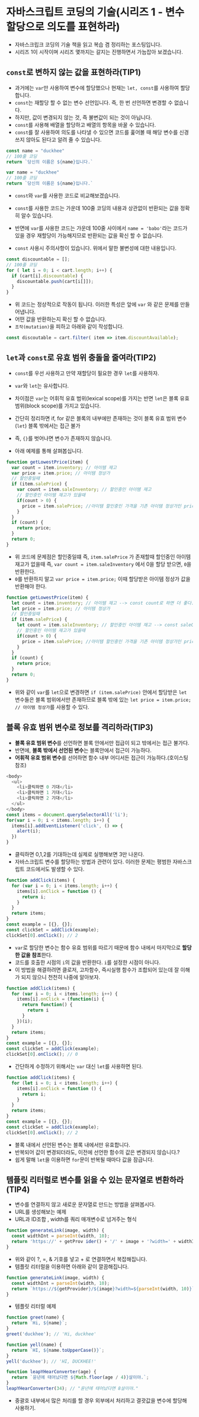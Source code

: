 # 자바스크립트 코딩의 기술(시리즈 1 - 변수 할당으로 의도를 표현하라)

- 자바스크립크 코딩의 기술 책을 읽고 복습 겸 정리하는 포스팅입니다.
- 시리즈 1이 시작이며 시리즈 몇까지는 갈지는 진행하면서 가늠잡아 보겠습니다.

## `const`로 변하지 않는 값을 표현하라(TIP1)

- 과거에는 `var`만 사용하여 변수에 할당했으나 현재는 `let, const`를 사용하여 할당합니다.
- `const`는 재할당 할 수 없는 변수 선언입니다. 즉, 한 번 선언하면 변경할 수 없습니다. 
- 하지만, 값이 변경되지 않는 것, 즉 불변값이 되는 것이 아닙니다.
- `const`를 사용해 배열을 할당하고 배열의 항목을 바꿀 수 있습니다.
- `const`를 잘 사용하여 의도를 나타낼 수 있으면 코드를 훑어볼 때 해당 변수를 신경 쓰지 않아도 된다고 알려 줄 수 있습니다.

``` javascript
const name = "duckhee"
// 100줄 코딩
return `당신의 이름은 ${name}입니다.`

var name = "duckhee"
// 100줄 코딩
return `당신의 이름은 ${name}입니다.`
```

- `const`와 `var`를 사용한 코드로 비교해보겠습니다.
- `const`를 사용한 코드는 가운데 100줄 코딩의 내용과 상관없이 반환되는 값을 정확히 알수 있습니다.
- 반면에 `var`를 사용한 코드는 가운데 100줄 사이에서 `name = 'babo'`라는 코드가 있을 경우 재할당이 가능해지므로 반환되는 값을 확신 할 수 없습니다.

- `const` 사용시 주의사항이 있습니다. 위에서 말한 불변성에 대한 내용입니다.

``` javascript
const discountable = [];
// 100줄 코딩
for ( let i = 0; i < cart.length; i++) {
  if (cart[i].discountable) {
    discountable.push(cart[i[]]);
  }
}
```

- 위 코드는 정상적으로 작동이 됩니다. 이러한 특성은 앞에 `var` 와 같은 문제를 만들어냅니다.
- 어떤 값을 반환하는지 확신 할 수 없습니다.
- `조작(mutation)`을 피하고 아래와 같이 작성합니다.

``` javascript
const discoutable = cart.filter( item => item.discountAvailable);
```

## `let`과 `const`로 유효 범위 충돌을 줄여라(TIP2)

- `const`를 우선 사용하고 만약 재할당이 필요한 경우 `let`를 사용하자.
- `var`와 `let`는 유사합니다.
- 차이점은 `var`는 어휘적 유효 범위(lexical scope)를 가지는 반면 `let`은 블록 유효 범위(block scope)를 가지고 있습니다.
- 간단히 정리하면 if, for 같은 블록의 내부에만 존재하는 것이 블록 유효 범위 변수(`let`) 블록 밖에서는 접근 불가
- 즉, `{}`를 벗어나면 변수가 존재하지 않습니다.

- 아래 예제를 통해 살펴봅십니다.

``` javascript
function getLowestPrice(item) {
  var count = item.inventory; // 아이템 재고
  var price = item.price; // 아이템 정상가
  // 할인중일때
  if (item.salePrice) { 
    var count = item.saleInventory; // 할인중인 아이템 재고
    // 할인중인 아이템 재고가 있을때
    if(count > 0) {
      price = item.salePrice; //아이템 할인중인 가격을 기존 아이템 정상가인 price에 할당
    }
  }
  if (count) {
    return price;
  }
  return 0;
}
```

- 위 코드에 문제점은 할인중일떄 즉, `item.salePrice` 가 존재할때 할인중인 아이템 재고가 없을때 즉, `var count = item.saleInventory` 에서 0을 할당 받으면, `0`을 반환한다.
- `0`를 반환하지 말고 `var price = item.price;` 이때 할당받은 아이템 정상가 값을 반환해야 한다.

``` javascript
function getLowestPrice(item) {
  let count = item.inventory; // 아이템 재고 --> const count로 하면 더 좋다.
  let price = item.price; // 아이템 정상가
  // 할인중일때
  if (item.salePrice) { 
    let count = item.saleInventory; // 할인중인 아이템 재고 --> const saleCount 이름을 변경하면 더 좋다.
    // 할인중인 아이템 재고가 있을때
    if(count > 0) {
      price = item.salePrice; //아이템 할인중인 가격을 기존 아이템 정상가인 price에 할당
    }
  }
  if (count) {
    return price;
  }
  return 0;
}
```

- 위와 같이 `var`를 `let`으로 변경하면 `if (item.salePrice)` 안에서 할당받은 `let` 변수들은 블록 범위에서만 존재하므로 블록 밖에 있는 `let price = item.price; // 아이템 정상가`를 사용할 수 있다.

## 블록 유효 범위 변수로 정보를 격리하라(TIP3)

- **블록 유효 범위 변수**를 선언하면 블록 안에서만 접급이 되고 밖에서는 접근 불가다.
- 반면에, **블록 밖에서 선언된 변수**는 블록안에서 접근이 가능하다.
- **어휘적 유효 범위 변수**를 선어하면 함수 내부 어디서든 접근이 가능하다.(호이스팅 참조)

``` javascript
<body>
  <ul>
    <li>클릭하면 0 기대</li>
    <li>클릭하면 1 기대</li>
    <li>클릭하면 2 기대</li>
  </ul>
</body>
const items = document.querySelectorAll('li');
for(var i = 0; i < items.length; i++) {
  items[i].addEventListener('click', () => {
    alert(i);
  })
}
```

- 클릭하면 0,1,2를 기대하는데 실제로 실행해보면 3만 나온다.
- 자바스크립트 변수를 할당하는 방법과 관련이 있다. 이러한 문제는 평범한 자바스크립트 코드에서도 발생할 수 있다.

``` javascript
function addClick(items) {
  for (var i = 0; i < items.length; i++) {
    items[i].onClick = function () {
      return i;
    }
  }
  return items;
}
const example = [{}, {}];
const clickSet = addClick(example);
clickSet[0].onClick(); // 2
```

- `var`로 할당한 변수는 함수 유효 범위를 따르기 때문에 함수 내에서 마지막으로 **할당한 값을 참조**한다.
- 코드를 호출한 시점의 `i`의 값을 반환한다. `i`를 설정한 시점이 아니다.
- 이 방법을 해결하려면 클로저, 고차함수, 즉시실행 함수가 조합되어 있는데 잘 이해가 되지 않으니 천천히 나중에 알아보자.

``` javascript
function addClick(items) {
  for (var i = 0; i < items.length; i++) {
    items[i].onClick = (function(i) {
      return function() {
        return i
      }
    })(i);
  }
  return items;
}
const example = [{}, {}];
const clickSet = addClick(example);
clickSet[0].onClick(); // 0
```

- 간단하게 수정하기 위해서는 `var` 대신 `let`를 사용하면 된다.

``` javascript
function addClick(items) {
  for (let i = 0; i < items.length; i++) {
    items[i].onClick = function () {
      return i;
    }
  }
  return items;
}
const example = [{}, {}];
const clickSet = addClick(example);
clickSet[0].onClick(); // 2
``` 

- 블록 내에서 선언된 변수는 블록 내에서만 유효합니다.
- 반복되어 값이 변경되더라도, 이전에 선언한 함수의 값은 변경되지 않습니다.?
- 쉽게 말해 `let`을 이용하면 `for`문이 반복될 때마다 값을 잠급니다.

## 템플릿 리터럴로 변수를 읽을 수 있는 문자열로 변환하라(TIP4)

- 변수를 연결하지 않고 새로운 문자열로 만드는 방법을 살펴봅시다.
- URL를 생성해보는 예제
- URL과 ID조합 , width를 쿼리 매개변수로 넘겨주는 형식

``` javascript
function generateLink(image, width) {
  const widthInt = parseInt(width, 10);
  return 'https://' + getProv ider() + '/' + image + '?width=' + widthInt;
}
```

- 위와 같이 ?, =, & 기호를 넣고 + 로 연결하면서 복잡해집니다.
- 템플릿 리터럴을 이용하면 아래와 같이 깔끔해집니다.

``` javascript
function generateLink(image, width) {
  const widthInt = parseInt(width, 10);
  return `https://${getProvider}/${image}?width=${parseInt(width, 10)}`
}
```

- 템플릿 리터럴 예제

``` javascript
function greet(name) {
  return `Hi, ${name}`;
}
greet('duckhee'); // 'Hi, duckhee'

function yell(name) {
  return `HI, ${name.toUpperCase()}`;
}
yell('duckhee'); // 'HI, DUCKHEE!'

function leapYHearConverter(age) {
  return `윤년에 태어났다면 ${Math.floor(age / 4)}살이야.`;
}
leapYHearConverter(34); // "윤년에 태어났다면 8살이야."
```

- 중괄호 내부에서 많은 처리를 할 경우 외부에서 처리하고 결괏값을 변수에 할당해 사용하기.